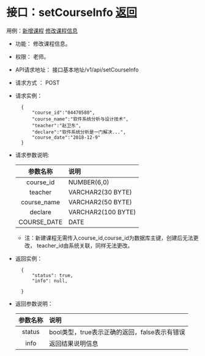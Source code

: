 # 接口：setCourseInfo  [返回](../README.md)
用例：[新增课程](../用例/课程信息.md) [修改课程信息](../用例/修改课程信息.md) 

- 功能：
    修改课程信息。
    
- 权限：
    老师。    
    
- API请求地址： 
    接口基本地址/v1/api/setCourseInfo

- 请求方式 ：
    POST

- 请求实例：

        {
            "course_id":"04470580",
            "course_name":"软件系统分析与设计技术",
            "teacher":"赵卫东",
            "declare":"软件系统分析是一门解决...",
            "course_date":"2018-12-9"
        }    
    
        
- 请求参数说明:        

  |参数名称|说明|
  |:---------:|:--------------------------------------------------------|      
  |course_id|NUMBER(6,0)|主键|否| | | 课程编号|
  |teacher|VARCHAR2(30 BYTE)| |否| | | 开课教师|
  |course_name|VARCHAR2(50 BYTE)| |否| | | 课程名称|
  |declare|VARCHAR2(100 BYTE)| |是| | | 课程说明|
  |COURSE_DATE|DATE| |是|空| | 开课时间|
  * 注：新建课程无需传入course_id,course_id为数据库主键，创建后无法更改，
  teacher_id由系统关联，同样无法更改。
  
- 返回实例：

        {         
            "status": true,
            "info": null,    

        }
 
- 返回参数说明： 
 
  |参数名称|说明|
  |:---------:|:--------------------------------------------------------|      
  |status|bool类型，true表示正确的返回，false表示有错误|
  |info|返回结果说明信息|


